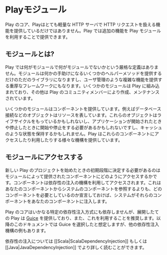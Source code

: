 <!--- Copyright (C) 2009-2015 Typesafe Inc. <http://www.typesafe.com> -->
<!--
# Play Modules
-->
# Playモジュール

<!--
At its core, Play is a very lightweight HTTP server, providing mechanisms for serving HTTP requests, but not much else. Additional functionality in Play is provided through the use of Play modules.
-->
Play のコア、Playはとても軽量な HTTP サーバで HTTP リクエストを扱える機能を提供しているだけではありません。Play では追加の機能を Play モジュールを利用することで提供できます。


<!--
## What is a module?
-->
## モジュールとは?
<!--
There is no strict definition in Play of what a module is or isn't - a module could be just a library that provides some helper methods to help you do something, or it could be a full framework providing complex functionality such as user management. Some modules are built in to Play, others are written and maintained by members of the Play community.
-->
Play では何がモジュールで何がモジュールでないかという厳格な定義はありません。モジュールは何かの手助けになるいくつかのヘルパーメソッドを提供するだけのただのライブラリになりますし、ユーザ管理のような複雑な機能を提供する重厚なフレームワークにもなります。いくつかのモジュールは Play に組み込まれており、その他は Play のコミュニティメンバーにより作成、メンテナンスされています。

<!--
Some modules provide components - objects that represent resources, for example a database connection.  These objects may have a lifecycle and need to be started and stopped when the application starts and stops, and they may hold some state such as a cache. Play provides a variety of mechanisms for accessing and using these components. Components are not only provided by modules, they may be provided by the application themselves.
-->
いくつかのモジュールはコンポーネントを提供しています。例えばデータベース接続などのオブジェクトはリソースを表しています。これらのオブジェクトはライフサイクルをもっているかもしれないし、アプリケーションが開始されたときや停止したときに開始や停止をする必要があるかもしれないですし、キャッシュのような状態を保持するかもしれません。Play はこれらのコンポーネントにアクセスしたり利用したりする様々な機構を提供しています。

<!--
## Accessing modules
-->
## モジュールにアクセスする

<!--
One of the earliest decisions that you need to make when starting a new Play project is how you will access the components provided by modules. Components are accessed through the use of a dependency injection mechanism, where rather than having your components look up other components in the system, your components declare what other components they need, and the system injects those components into your components.
-->
新しい Play のプロジェクトを始めたときの初期段階に決定する必要があるのはモジュールによって提供されたコンポーネントにどのようにアクセスするかです。コンポーネントは依存性の注入の機構を利用してアクセスされます。これはあなたのコンポーネントからシステムのコンポーネントを参照するよりも、どのコンポーネントを必要としているのか宣言しておけば、システムがそれらのコンポーネントをあなたのコンポーネントに注入します。


<!--
At its core, Play is agnostic to any particular form of dependency injection, however out of the box Play provides and we recommend that you use [Guice](https://github.com/google/guice). The remainder of this documentation will assume that this is the decision that you have made, however there will be examples of how to integrate with other dependency injection mechanisms.
-->
Play のコアはいかなる特定の依存性注入方式にも依存しませんが、展開したての Play は [Guice](https://github.com/google/guice) を提供しており、また、これを利用することを推奨します。以降のこのドキュメントでは Guice を選択したと想定しますが、他の依存性注入機構の例もあります。

<!--
You can read more about dependency injection in [[Scala|ScalaDependencyInjection]] or [[Java|JavaDependencyInjection]].
-->
依存性の注入については [[Scala|ScalaDependencyInjection]] もしくは [[Java|JavaDependencyInjection]] でより詳しく読むことができます。
